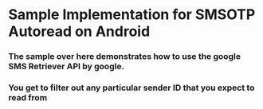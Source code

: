# Sample Implementation for SMSOTP Autoread on Android 
### The sample over here demonstrates how to use the google SMS Retriever API by google.
### You get to filter out any particular sender ID that you expect to read from
